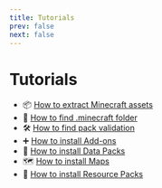 ```yaml
---
title: Tutorials
prev: false
next: false
---
```


# Tutorials

- :package: [How to extract Minecraft assets](/tutorials/how-to-extract-minecraft-assets)
- :open_file_folder: [How to find .minecraft folder](/tutorials/how-to-find-minecraft-folder)
- :hammer_and_wrench: [How to find pack validation](/tutorials/how-to-find-pack-validation)
- :heavy_plus_sign: [How to install Add-ons](/tutorials/how-to-install-addons)
- :file_folder: [How to install Data Packs](/tutorials/how-to-install-data-packs)
- :world_map: [How to install Maps](/tutorials/how-to-install-maps)
- :evergreen_tree: [How to install Resource Packs](/tutorials/how-to-install-texture-packs)
